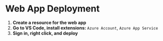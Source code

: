 # Web App Deployment

1. **Create a resource for the web app**
2. **Go to VS Code, install extensions:** `Azure Account`, `Azure App Service`
3. **Sign in, right click, and deploy**
